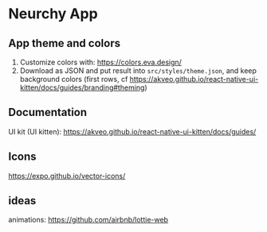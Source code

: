 # Neurchy App

## App theme and colors
1. Customize colors with: https://colors.eva.design/
2. Download as JSON and put result into `src/styles/theme.json`, and
keep background colors (first rows, cf https://akveo.github.io/react-native-ui-kitten/docs/guides/branding#theming)

## Documentation
UI kit (UI kitten): https://akveo.github.io/react-native-ui-kitten/docs/guides/

## Icons
https://expo.github.io/vector-icons/

## ideas
animations: https://github.com/airbnb/lottie-web